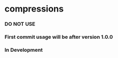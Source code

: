 # compressions
<!-- package to work with file compressions, decompressions, and file format / compression checks


Demos can be viewed in the [demos folder](./demos) -->

### DO NOT USE
### First commit usage will be after version 1.0.0
### In Development
